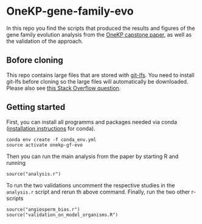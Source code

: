 # OneKP-gene-family-evo
In this repo you find the scripts that produced the results and figures of the gene family evolution analysis from the [OneKP capstone paper](https://www.nature.com/articles/s41586-019-1693-2), as well as the validation of the approach.

## Bofore cloning
This repo contains large files that are stored with [git-lfs](https://git-lfs.github.com). You need to install git-lfs before cloning so the large files will automatically be downloaded. Please also see [this Stack Overflow question](https://stackoverflow.com/questions/56283415/how-do-i-clone-a-repository-that-includes-git-lfs-files).

## Getting started
First, you can install all programms and packages needed via conda ([installation instructions](https://conda.io/projects/conda/en/latest/user-guide/install/index.html) for conda).
```
conda env create -f conda_env.yml
source activate onekp-gf-evo
```
Then you can run the main analysis from the paper by starting R and running
```
source("analysis.r")
```
To run the two validations uncomment the respective studies in the `analysis.r` script and rerun th above command. Finally, run the two other r-scripts
```
source("angiosperm_bias.r")
source("validation_on_model_organisms.R")
```
